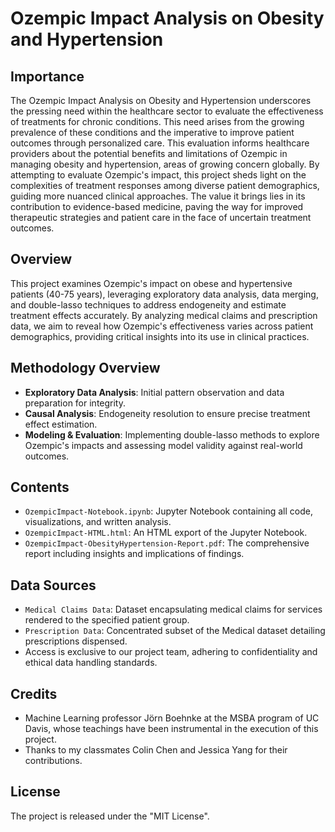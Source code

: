 # Ozempic Impact Analysis on Obesity and Hypertension

## Importance

The Ozempic Impact Analysis on Obesity and Hypertension underscores the pressing need within the healthcare sector to evaluate the effectiveness of treatments for chronic conditions. This need arises from the growing prevalence of these conditions and the imperative to improve patient outcomes through personalized care. This evaluation informs healthcare providers about the potential benefits and limitations of Ozempic in managing obesity and hypertension, areas of growing concern globally. By attempting to evaluate Ozempic's impact, this project sheds light on the complexities of treatment responses among diverse patient demographics, guiding more nuanced clinical approaches. The value it brings lies in its contribution to evidence-based medicine, paving the way for improved therapeutic strategies and patient care in the face of uncertain treatment outcomes.

## Overview

This project examines Ozempic's impact on obese and hypertensive patients (40-75 years), leveraging exploratory data analysis, data merging, and double-lasso techniques to address endogeneity and estimate treatment effects accurately. By analyzing medical claims and prescription data, we aim to reveal how Ozempic's effectiveness varies across patient demographics, providing critical insights into its use in clinical practices.

## Methodology Overview

- **Exploratory Data Analysis**: Initial pattern observation and data preparation for integrity.
- **Causal Analysis**: Endogeneity resolution to ensure precise treatment effect estimation.
- **Modeling & Evaluation**: Implementing double-lasso methods to explore Ozempic's impacts and assessing model validity against real-world outcomes.

## Contents

- `OzempicImpact-Notebook.ipynb`: Jupyter Notebook containing all code, visualizations, and written analysis.
- `OzempicImpact-HTML.html`: An HTML export of the Jupyter Notebook.
- `OzempicImpact-ObesityHypertension-Report.pdf`: The comprehensive report including insights and implications of findings.

## Data Sources

- `Medical Claims Data`: Dataset encapsulating medical claims for services rendered to the specified patient group.
- `Prescription Data`: Concentrated subset of the Medical dataset detailing prescriptions dispensed.
- Access is exclusive to our project team, adhering to confidentiality and ethical data handling standards.

## Credits

- Machine Learning professor Jörn Boehnke at the MSBA program of UC Davis, whose teachings have been instrumental in the execution of this project.
- Thanks to my classmates Colin Chen and Jessica Yang for their contributions.

## License

The project is released under the "MIT License".
